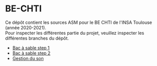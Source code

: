# BE-CHTI

Ce dépôt contient les sources ASM pour le BE CHTI de l'INSA Toulouse (année 2020-2021).  
Pour inspecter les différentes partie du projet, veuillez inspecter les différentes branches du dépôt.

- [Bac à sable step 1](https://github.com/arc-hugo/BE-CHTI/tree/bac-a-sable-1)
- [Bac à sable step 2](https://github.com/arc-hugo/BE-CHTI/tree/bac-a-sable-2)
- [Gestion du son](https://github.com/arc-hugo/BE-CHTI/tree/gestion-du-son)
